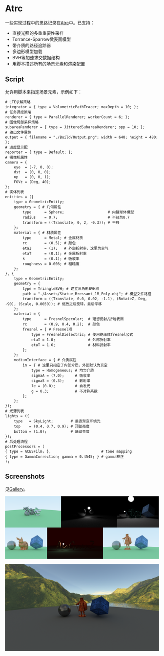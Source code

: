 # Atrc

一些实现过程中的思路记录在[Atrc](https://airguanz.github.io/all.html?tag=Atrc)中。已支持：

* 直接光照的多重重要性采样
* Torrance-Sparrow微表面模型
* 带介质的路径追踪器
* 多边形模型加载
* BVH等加速求交数据结构
* 用脚本描述所有的场景元素和渲染配置

## Script

允许用脚本来指定场景元素，示例如下：

```
# LTE求解策略
integrator = { type = VolumetricPathTracer; maxDepth = 10; };
# 任务调度策略
renderer = { type = ParallelRenderer; workerCount = 6; };
# 图像局部采样策略
subareaRenderer = { type = JitteredSubareaRenderer; spp = 10; };
# 输出文件属性
output = { filename = "./Build/Output.png"; width = 640; height = 480; };
# 进度显示配
reporter = { type = Default; };
# 摄像机属性
camera = {
    eye  = (-7, 0, 0);
    dst  = (0, 0, 0);
    up   = (0, 0, 1);
    FOVz = (Deg, 40);
};
# 实体列表
entities = ({
    type = GeometricEntity;
    geometry = { # 几何属性
        type      = Sphere;                    # 内建球体模型
        radius    = 0.7;                       # 半径为0.7
        transform = ((Translate, 0, 2, -0.3)); # 平移
    };
    material = { # 材质属性
        type      = Metal; # 金属材质
        rc        = (0.5); # 颜色
        etaI      = (1);   # 外部折射率，这里为空气
        etaT      = (0.1); # 金属折射率
        k         = (0.1); # 吸收率
        roughness = 0.003; # 粗糙度
    };
}, {
    type = GeometricEntity;
    geometry = {
        type = TriangleBVH; # 建立三角形BVH树
        path = "./Assets/Statue_Bressant_1M_Poly.obj"; # 模型文件路径
        transform = ((Translate, 0.0, 0.02, -1.1), (RotateZ, Deg, -90), (Scale, 0.0050)); # 缩放之后旋转，最后平移
    };
    material = {
        type      = FresnelSpecular;  # 理想反射/折射表面
        rc        = (0.9, 0.4, 0.2);  # 颜色
        fresnel = { # Fresnel项
            type = FresnelDielectric; # 使用绝缘体fresnel公式
            etaI = 1.0;               # 外部折射率
            etaT = 1.6;               # 材料折射率
        };
    };
    mediumInterface = { # 介质属性
        in = { # 这里只指定了内部介质，外部默认为真空
            type = Homogeneous; # 均匀介质
            sigmaA = (7.0);     # 吸收率
            sigmaS = (0.3);     # 散射率
            le = (0.0);         # 自发光
            g = 0.3;            # 不对称系数
        };
    };
});
# 光源列表
lights = ({
    type   = SkyLight;        # 垂直渐变环境光
    top    = (0.4, 0.7, 0.9); # 顶部亮度
    bottom = (1.0);           # 底部亮度
});
# 后处理流程
postProcessors = (
{ type = ACESFilm; },                       # tone mapping
{ type = GammaCorrection; gamma = 0.4545; } # gamma校正
);

```

## Screenshots

见[Gallery](https://airguanz.github.io/indep_pages/atrc-gallery.html)。

![SS1](./Gallery/show-time-1.png)

![SS2](./Gallery/show-time-2.png)
